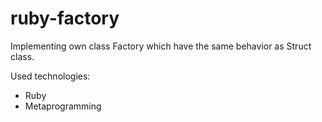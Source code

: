 # ruby-factory

Implementing own class Factory which have the same behavior as Struct class.

Used technologies:
- Ruby
- Metaprogramming
